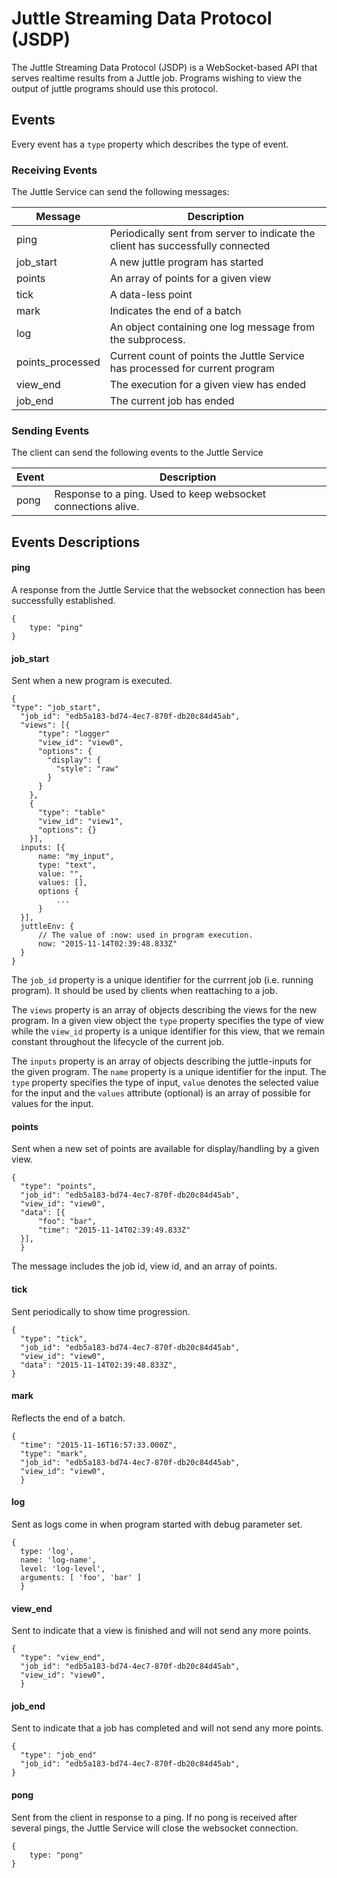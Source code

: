 # Juttle Streaming Data Protocol (JSDP)

The Juttle Streaming Data Protocol (JSDP) is a WebSocket-based API that serves realtime results from a Juttle job. Programs wishing to view the output of juttle programs should use this protocol.

## Events

Every event has a `type` property which describes the type of event.

### Receiving Events

The Juttle Service can send the following messages:

| Message | Description
|-------|------------
| ping | Periodically sent from server to indicate the client has successfully connected
| job_start | A new juttle program has started
| points | An array of points for a given view
| tick | A data-less point
| mark | Indicates the end of a batch
| log | An object containing one log message from the subprocess.
| points_processed | Current count of points the Juttle Service has processed for current program
| view_end | The execution for a given view has ended
| job_end | The current job has ended

### Sending Events

The client can send the following events to the Juttle Service

| Event | Description
|-------|------------
| pong | Response to a ping. Used to keep websocket connections alive.

## Events Descriptions

#### ping

A response from the Juttle Service that the websocket connection has been successfully established.

```
{
    type: "ping"
}
```

#### job_start

Sent when a new program is executed.

```
{
"type": "job_start",
  "job_id": "edb5a183-bd74-4ec7-870f-db20c84d45ab",
  "views": [{
      "type": "logger"
      "view_id": "view0",
      "options": {
        "display": {
          "style": "raw"
        }
      }
    },
    {
      "type": "table"
      "view_id": "view1",
      "options": {}
    }],
  inputs: [{
      name: "my_input",
      type: "text",
      value: "",
      values: [],
      options {
          ...
      }
  }],
  juttleEnv: {
      // The value of :now: used in program execution.
      now: "2015-11-14T02:39:48.833Z"
  }
}
```

The `job_id` property is a unique identifier for the currrent job (i.e. running program). It should be used by clients when reattaching to a job.

The `views` property is an array of objects describing the views for the new program. In a given view object the `type` property specifies the type of view while the `view_id` property is a unique identifier for this view, that we remain constant throughout the lifecycle of the current job.

The `inputs` property is an array of objects describing the juttle-inputs for the given program. The `name` property is a unique identifier for the input. The `type` property specifies the type of input, `value` denotes the selected value for the input and the `values` attribute (optional) is an array of possible for values for the input.

#### points

Sent when a new set of points are available for display/handling by a given view.

```
{
  "type": "points",
  "job_id": "edb5a183-bd74-4ec7-870f-db20c84d45ab",
  "view_id": "view0",
  "data": [{
      "foo": "bar",
      "time": "2015-11-14T02:39:49.833Z"
  }],
  }
```

The message includes the job id, view id, and an array of points.

#### tick

Sent periodically to show time progression.
```
{
  "type": "tick",
  "job_id": "edb5a183-bd74-4ec7-870f-db20c84d45ab",
  "view_id": "view0",
  "data": "2015-11-14T02:39:48.833Z",
}
```

#### mark

Reflects the end of a batch.

```
{
  "time": "2015-11-16T16:57:33.000Z",
  "type": "mark",
  "job_id": "edb5a183-bd74-4ec7-870f-db20c84d45ab",
  "view_id": "view0",
  }
```

#### log

Sent as logs come in when program started with debug parameter set.

```
{
  type: 'log',
  name: 'log-name',
  level: 'log-level',
  arguments: [ 'foo', 'bar' ]
  }
```

#### view_end

Sent to indicate that a view is finished and will not send any more points.

```
{
  "type": "view_end",
  "job_id": "edb5a183-bd74-4ec7-870f-db20c84d45ab",
  "view_id": "view0",
  }
```

#### job_end

Sent to indicate that a job has completed and will not send any more points.
```
{
  "type": "job_end"
  "job_id": "edb5a183-bd74-4ec7-870f-db20c84d45ab",
}
```
#### pong

Sent from the client in response to a ping. If no pong is received
after several pings, the Juttle Service will close the websocket connection.

```
{
    type: "pong"
}
```
